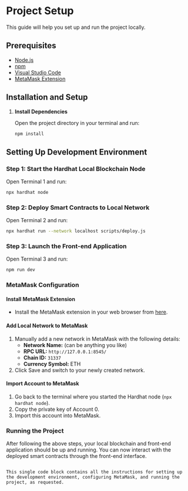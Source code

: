 # Project Setup

This guide will help you set up and run the project locally.

## Prerequisites

- [Node.js](https://nodejs.org/)
- [npm](https://www.npmjs.com/)
- [Visual Studio Code](https://code.visualstudio.com/)
- [MetaMask Extension](https://metamask.io/)

## Installation and Setup

1. **Install Dependencies**

   Open the project directory in your terminal and run:
   ```sh
   npm install

## Setting Up Development Environment

### Step 1: Start the Hardhat Local Blockchain Node
Open Terminal 1 and run:
```bash
npx hardhat node
```

### Step 2: Deploy Smart Contracts to Local Network
Open Terminal 2 and run:
```bash
npx hardhat run --network localhost scripts/deploy.js
```

### Step 3: Launch the Front-end Application
Open Terminal 3 and run:
```bash
npm run dev
```

### MetaMask Configuration

#### Install MetaMask Extension
- Install the MetaMask extension in your web browser from [here](https://metamask.io/).

#### Add Local Network to MetaMask
1. Manually add a new network in MetaMask with the following details:
   - **Network Name:** (can be anything you like)
   - **RPC URL:** `http://127.0.0.1:8545/`
   - **Chain ID:** `31337`
   - **Currency Symbol:** ETH
2. Click Save and switch to your newly created network.

#### Import Account to MetaMask
1. Go back to the terminal where you started the Hardhat node (`npx hardhat node`).
2. Copy the private key of Account 0.
3. Import this account into MetaMask.

### Running the Project
After following the above steps, your local blockchain and front-end application should be up and running. You can now interact with the deployed smart contracts through the front-end interface.
```

This single code block contains all the instructions for setting up the development environment, configuring MetaMask, and running the project, as requested.
